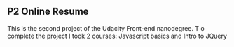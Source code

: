 ## P2 Online Resume

This is the second project of the Udacity Front-end nanodegree. T
o complete the project I took 2 courses: Javascript basics and Intro to JQuery
